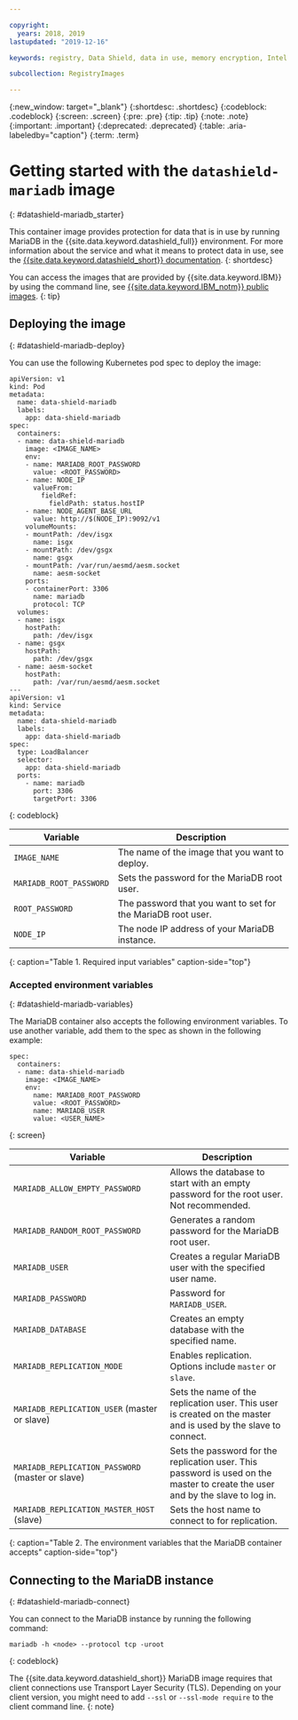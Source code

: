 ```yaml
---

copyright:
  years: 2018, 2019
lastupdated: "2019-12-16"

keywords: registry, Data Shield, data in use, memory encryption, Intel SGX, Fortanix, mysql image, mariaDB, container image, public images,

subcollection: RegistryImages

---
```


{:new_window: target="_blank"}
{:shortdesc: .shortdesc}
{:codeblock: .codeblock}
{:screen: .screen}
{:pre: .pre}
{:tip: .tip}
{:note: .note}
{:important: .important}
{:deprecated: .deprecated}
{:table: .aria-labeledby="caption"}
{:term: .term}

# Getting started with the `datashield-mariadb` image
{: #datashield-mariadb_starter}

This container image provides protection for data that is in use by running MariaDB in the {{site.data.keyword.datashield_full}} environment. For more information about the service and what it means to protect data in use, see the [{{site.data.keyword.datashield_short}} documentation](/docs/services/data-shield?topic=data-shield-about#about).
{: shortdesc}

You can access the images that are provided by {{site.data.keyword.IBM}} by using the command line, see [{{site.data.keyword.IBM_notm}} public images](/docs/services/Registry?topic=registry-public_images#public_images).
{: tip}

## Deploying the image
{: #datashield-mariadb-deploy}

You can use the following Kubernetes pod spec to deploy the image:

```
apiVersion: v1
kind: Pod
metadata:
  name: data-shield-mariadb
  labels:
    app: data-shield-mariadb
spec:
  containers:
  - name: data-shield-mariadb
    image: <IMAGE_NAME>
    env:
    - name: MARIADB_ROOT_PASSWORD
      value: <ROOT_PASSWORD>
    - name: NODE_IP
      valueFrom:
        fieldRef:
          fieldPath: status.hostIP
    - name: NODE_AGENT_BASE_URL
      value: http://$(NODE_IP):9092/v1
    volumeMounts:
    - mountPath: /dev/isgx
      name: isgx
    - mountPath: /dev/gsgx
      name: gsgx
    - mountPath: /var/run/aesmd/aesm.socket
      name: aesm-socket
    ports:
    - containerPort: 3306
      name: mariadb
      protocol: TCP
  volumes:
  - name: isgx
    hostPath:
      path: /dev/isgx
  - name: gsgx
    hostPath:
      path: /dev/gsgx
  - name: aesm-socket
    hostPath:
      path: /var/run/aesmd/aesm.socket
---
apiVersion: v1
kind: Service
metadata:
  name: data-shield-mariadb
  labels:
    app: data-shield-mariadb
spec:
  type: LoadBalancer
  selector:
    app: data-shield-mariadb
  ports:
    - name: mariadb
      port: 3306
      targetPort: 3306
```
{: codeblock}

| Variable | Description |
|-----------------|-----------------|
| `IMAGE_NAME` | The name of the image that you want to deploy. |
| `MARIADB_ROOT_PASSWORD` | Sets the password for the MariaDB root user. |
| `ROOT_PASSWORD` | The password that you want to set for the MariaDB root user. |
| `NODE_IP` | The node IP address of your MariaDB instance. |
{: caption="Table 1. Required input variables" caption-side="top"}

### Accepted environment variables
{: #datashield-mariadb-variables}

The MariaDB container also accepts the following environment variables. To use another variable, add them to the spec as shown in the following example:

```
spec:
  containers:
  - name: data-shield-mariadb
    image: <IMAGE_NAME>
    env:
      name: MARIADB_ROOT_PASSWORD
      value: <ROOT_PASSWORD>
      name: MARIADB_USER
      value: <USER_NAME>
```
{: screen}

| Variable | Description |
|-----------------|-----------------|
| `MARIADB_ALLOW_EMPTY_PASSWORD` | Allows the database to start with an empty password for the root user. Not recommended. |
| `MARIADB_RANDOM_ROOT_PASSWORD` | Generates a random password for the MariaDB root user. |
| `MARIADB_USER` | Creates a regular MariaDB user with the specified user name. |
| `MARIADB_PASSWORD` | Password for `MARIADB_USER`. |
| `MARIADB_DATABASE` | Creates an empty database with the specified name. |
| `MARIADB_REPLICATION_MODE` | Enables replication. Options include `master` or `slave`. |
| `MARIADB_REPLICATION_USER`  (master or slave) | Sets the name of the replication user. This user is created on the master and is used by the slave to connect. |
| `MARIADB_REPLICATION_PASSWORD` (master or slave) | Sets the password for the replication user. This password is used on the master to create the user and by the slave to log in. |
| `MARIADB_REPLICATION_MASTER_HOST` (slave) | Sets the host name to connect to for replication. |
{: caption="Table 2. The environment variables that the MariaDB container accepts" caption-side="top"}

## Connecting to the MariaDB instance
{: #datashield-mariadb-connect}

You can connect to the MariaDB instance by running the following command:

```
mariadb -h <node> --protocol tcp -uroot
```
{: codeblock}

The {{site.data.keyword.datashield_short}} MariaDB image requires that client connections use Transport Layer Security (TLS). Depending on your client version, you might need to add `--ssl` or `--ssl-mode require` to the client command line.
{: note}
